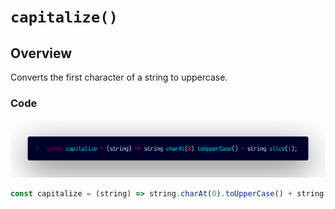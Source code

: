 # `capitalize()`

## Overview

Converts the first character of a string to uppercase.

### Code

![A screenshot of the titular code snippet](../snapshots/capitalize.png)

```js
const capitalize = (string) => string.charAt(0).toUpperCase() + string.slice(1);
```
